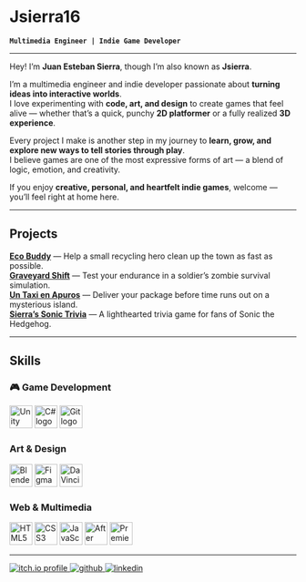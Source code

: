 # Jsierra16

**`Multimedia Engineer | Indie Game Developer`**

---

Hey! I’m **Juan Esteban Sierra**, though I’m also known as **Jsierra**.  

I’m a multimedia engineer and indie developer passionate about **turning ideas into interactive worlds**.  
I love experimenting with **code, art, and design** to create games that feel alive — whether that’s a quick, punchy **2D platformer** or a fully realized **3D experience**.

Every project I make is another step in my journey to **learn, grow, and explore new ways to tell stories through play**.  
I believe games are one of the most expressive forms of art — a blend of logic, emotion, and creativity.  

If you enjoy **creative, personal, and heartfelt indie games**, welcome — you’ll feel right at home here.

---

## Projects

[**Eco Buddy**](https://jsierra07.itch.io/eco-buddy) — Help a small recycling hero clean up the town as fast as possible.  
[**Graveyard Shift**](https://jsierra07.itch.io/graveyard-shift) — Test your endurance in a soldier’s zombie survival simulation.  
[**Un Taxi en Apuros**](https://jsierra07.itch.io/un-taxi-en-apuros) — Deliver your package before time runs out on a mysterious island.  
[**Sierra’s Sonic Trivia**](https://jsierra07.itch.io/sierras-sonic-trivia) — A lighthearted trivia game for fans of Sonic the Hedgehog.

---

## Skills

### 🎮 Game Development
<p align="left">
  <img src="https://cdn.jsdelivr.net/gh/devicons/devicon/icons/unity/unity-original.svg" height="40" alt="Unity logo"/>
  <img src="https://cdn.jsdelivr.net/gh/devicons/devicon/icons/csharp/csharp-original.svg" height="40" alt="C# logo"/>
  <img src="https://cdn.jsdelivr.net/gh/devicons/devicon/icons/git/git-original.svg" height="40" alt="Git logo"/>
</p>

### Art & Design
<p align="left">
  <img src="https://cdn.jsdelivr.net/gh/devicons/devicon/icons/blender/blender-original.svg" height="40" alt="Blender logo"/>
  <img src="https://cdn.jsdelivr.net/gh/devicons/devicon/icons/figma/figma-original.svg" height="40" alt="Figma logo"/>
  <img src="https://upload.wikimedia.org/wikipedia/commons/c/c9/DaVinci_Resolve_Studio_Logo.svg" height="40" alt="DaVinci Resolve logo"/>
</p>

### Web & Multimedia
<p align="left">
  <img src="https://cdn.jsdelivr.net/gh/devicons/devicon/icons/html5/html5-original.svg" height="40" alt="HTML5 logo"/>
  <img src="https://cdn.jsdelivr.net/gh/devicons/devicon/icons/css3/css3-original.svg" height="40" alt="CSS3 logo"/>
  <img src="https://cdn.jsdelivr.net/gh/devicons/devicon/icons/javascript/javascript-original.svg" height="40" alt="JavaScript logo"/>
  <img src="https://cdn.jsdelivr.net/gh/devicons/devicon/icons/aftereffects/aftereffects-original.svg" height="40" alt="After Effects logo"/>
  <img src="https://cdn.jsdelivr.net/gh/devicons/devicon/icons/premierepro/premierepro-original.svg" height="40" alt="Premiere Pro logo"/>
</p>

---

<p align="left">
  <a href="https://jsierra07.itch.io/">
    <img alt="itch.io profile" title="Play my games on Itch.io" src="https://custom-icon-badges.demolab.com/badge/-Itch.io-%23fa5c5c?style=for-the-badge&logo=itchdotio&logoColor=white"/>
  </a>
  <a href="https://github.com/Jsierra16">
    <img alt="github" title="See my code on GitHub" src="https://custom-icon-badges.demolab.com/badge/-GitHub-%23181717?style=for-the-badge&logo=github&logoColor=white"/>
  </a>
  <a href="https://www.linkedin.com/in/juanestebansierra/">
    <img alt="linkedin" title="Connect with me on LinkedIn" src="https://custom-icon-badges.demolab.com/badge/-LinkedIn-%230A66C2?style=for-the-badge&logo=linkedin&logoColor=white"/>
  </a>
</p>
